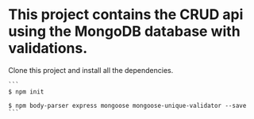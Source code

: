 # This project contains the CRUD api using the MongoDB database with validations.

Clone this project and install all the dependencies.
    
    ```
    $ npm init
    
    $ npm body-parser express mongoose mongoose-unique-validator --save
    ```
